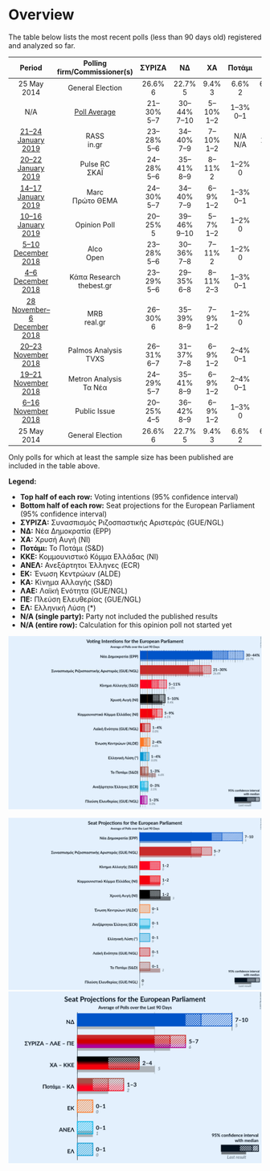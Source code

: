 # Overview

The table below lists the most recent polls (less than 90 days old) registered and analyzed so far.

| Period     | Polling firm/Commissioner(s) | ΣΥΡΙΖΑ | ΝΔ | ΧΑ | Ποτάμι | ΚΚΕ | ΑΝΕΛ | ΕΚ | ΚΑ | ΛΑΕ | ΠΕ | ΕΛ |
|:----------:|:----------------------------:|:--:|:--:|:--:|:--:|:--:|:--:|:--:|:--:|:--:|:--:|:--:|
| 25 May 2014 | General Election | 26.6% <br> 6 | 22.7% <br> 5 | 9.4% <br> 3 | 6.6% <br> 2 | 6.1% <br> 2 | 3.5% <br> 1 | 0.6% <br> 0 | 0.0% <br> 0 | 0.0% <br> 0 | 0.0% <br> 0 | 0.0% <br> 0 |
| N/A | [Poll Average](average.html) | 21–30% <br> 5–7 | 30–44% <br> 7–10 | 5–10% <br> 1–2 | 1–3% <br> 0–1 | 5–9% <br> 1–2 | 0–3% <br> 0–1 | 2–4% <br> 0–1 | 5–11% <br> 1–2 | 1–4% <br> 0–1 | 1–3% <br> 0 | 1–4% <br> 0–1 |
| [21–24 January 2019](2019-01-24-RASS.html) | RASS <br> in.gr | 23–28% <br> 5–6 | 34–40% <br> 7–9 | 7–10% <br> 1–2 | N/A <br> N/A | 7–10% <br> 1–2 | 1–3% <br> 0 | 2–4% <br> 0–1 | 9–12% <br> 2–3 | N/A <br> N/A | N/A <br> N/A | 2–4% <br> 0–1 |
| [20–22 January 2019](2019-01-22-PulseRC.html) | Pulse RC <br> ΣΚΑΪ | 24–28% <br> 5–6 | 35–41% <br> 8–9 | 8–11% <br> 2 | 1–2% <br> 0 | 5–8% <br> 1–2 | 1–2% <br> 0 | 1–3% <br> 0 | 6–9% <br> 1–2 | 1–2% <br> 0 | 1–2% <br> 0 | 1–3% <br> 0 |
| [14–17 January 2019](2019-01-17-Marc.html) | Marc <br> Πρώτο ΘΕΜΑ | 24–30% <br> 5–7 | 34–40% <br> 7–9 | 6–9% <br> 1–2 | 1–3% <br> 0–1 | 5–9% <br> 1–2 | 1–3% <br> 0 | 2–4% <br> 0–1 | 6–9% <br> 1–2 | 1–2% <br> 0 | N/A <br> N/A | 2–4% <br> 0–1 |
| [10–16 January 2019](2019-01-16-OpinionPoll.html) | Opinion Poll | 20–25% <br> 5 | 39–46% <br> 9–10 | 5–7% <br> 1–2 | 1–2% <br> 0 | 4–7% <br> 1–2 | 0–1% <br> 0 | 1–3% <br> 0 | 4–7% <br> 1–2 | 1–3% <br> 0 | 1–3% <br> 0 | 2–4% <br> 0–1 |
| [5–10 December 2018](2018-12-10-Alco.html) | Alco <br> Open | 23–28% <br> 5–6 | 30–36% <br> 7–8 | 7–11% <br> 2 | 1–2% <br> 0 | 6–9% <br> 1–2 | 2–4% <br> 0–1 | 2–3% <br> 0–1 | 5–8% <br> 1–2 | 2–5% <br> 0–1 | N/A <br> N/A | 2–4% <br> 0–1 |
| [4–6 December 2018](2018-12-06-ΚάπαResearch.html) | Κάπα Research <br> thebest.gr | 23–29% <br> 5–6 | 29–35% <br> 6–8 | 8–11% <br> 2–3 | 1–3% <br> 0–1 | 6–9% <br> 1–2 | 2–4% <br> 0–1 | 2–4% <br> 0–1 | 7–10% <br> 1–2 | 1–3% <br> 0 | N/A <br> N/A | 2–3% <br> 0–1 |
| [28 November–6 December 2018](2018-12-06-MRB.html) | MRB <br> real.gr | 26–30% <br> 6 | 35–39% <br> 8–9 | 7–9% <br> 1–2 | 1–2% <br> 0 | 6–8% <br> 1–2 | 1–2% <br> 0 | 2–4% <br> 0–1 | 7–9% <br> 2 | N/A <br> N/A | N/A <br> N/A | 1–2% <br> 0 |
| [20–23 November 2018](2018-11-23-PalmosAnalysis.html) | Palmos Analysis <br> TVXS | 26–31% <br> 6–7 | 31–37% <br> 7–8 | 6–9% <br> 1–2 | 2–4% <br> 0–1 | 5–8% <br> 1–2 | 1–2% <br> 0 | 3–5% <br> 0–1 | 5–8% <br> 1–2 | N/A <br> N/A | N/A <br> N/A | 1–3% <br> 0–1 |
| [19–21 November 2018](2018-11-21-MetronAnalysis.html) | Metron Analysis <br> Τα Νέα | 24–29% <br> 5–7 | 35–41% <br> 8–9 | 6–9% <br> 1–2 | 2–4% <br> 0–1 | 5–8% <br> 1–2 | 1–2% <br> 0 | 2–3% <br> 0–1 | 6–8% <br> 1–2 | N/A <br> N/A | N/A <br> N/A | 1–3% <br> 0 |
| [6–16 November 2018](2018-11-16-PublicIssue.html) | Public Issue | 20–25% <br> 4–5 | 36–42% <br> 8–9 | 6–9% <br> 1–2 | 1–3% <br> 0 | 6–9% <br> 1–2 | 1–2% <br> 0 | 1–3% <br> 0 | 8–11% <br> 2–3 | N/A <br> N/A | N/A <br> N/A | N/A <br> N/A |
| 25 May 2014 | General Election | 26.6% <br> 6 | 22.7% <br> 5 | 9.4% <br> 3 | 6.6% <br> 2 | 6.1% <br> 2 | 3.5% <br> 1 | 0.6% <br> 0 | 0.0% <br> 0 | 0.0% <br> 0 | 0.0% <br> 0 | 0.0% <br> 0 |

Only polls for which at least the sample size has been published are included in the table above.

**Legend:**
+ **Top half of each row:** Voting intentions (95% confidence interval)
+ **Bottom half of each row:** Seat projections for the European Parliament (95% confidence interval)
+ **ΣΥΡΙΖΑ:** Συνασπισμός Ριζοσπαστικής Αριστεράς (GUE/NGL)
+ **ΝΔ:** Νέα Δημοκρατία (EPP)
+ **ΧΑ:** Χρυσή Αυγή (NI)
+ **Ποτάμι:** Το Ποτάμι (S&D)
+ **ΚΚΕ:** Κομμουνιστικό Κόμμα Ελλάδας (NI)
+ **ΑΝΕΛ:** Ανεξάρτητοι Έλληνες (ECR)
+ **ΕΚ:** Ένωση Κεντρώων (ALDE)
+ **ΚΑ:** Κίνημα Αλλαγής (S&D)
+ **ΛΑΕ:** Λαϊκή Ενότητα (GUE/NGL)
+ **ΠΕ:** Πλεύση Ελευθερίας (GUE/NGL)
+ **ΕΛ:** Ελληνική Λύση (*)
+ **N/A (single party):** Party not included the published results
+ **N/A (entire row):** Calculation for this opinion poll not started yet


![Graph with voting intentions not yet produced](average.png "Voting Intentions")

![Graph with seats not yet produced](average-seats.png "Seats")
![Graph with coalitions seats not yet produced](average-coalitions-seats.png "Coalitions Seats")
